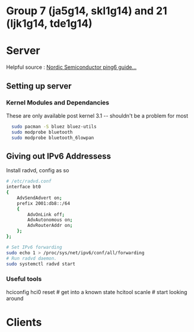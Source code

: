 # Group 7 (ja5g14, skl1g14)  and 21 (ljk1g14, tde1g14)

# Server
Helpful source : [Nordic Semiconductor ping6 guide...](http://infocenter.nordicsemi.com/index.jsp?topic=%2Fcom.nordic.infocenter.iotsdk.v0.9.0%2Fiot_sdk_user_guides_linux_commands.html&cp=4_1_0_2_5)
## Setting up server

### Kernel Modules and Dependancies

These are only available post kernel 3.1 -- shouldn't be a problem for most

``` bash
  sudo pacman -S bluez bluez-utils
  sudo modprobe bluetooth
  sudo modprobe bluetooth_6lowpan
```

## Giving out IPv6 Addressess

Install radvd, config as so

``` bash
# /etc/radvd.conf
interface bt0
{
    AdvSendAdvert on;
    prefix 2001:db8::/64
    {
        AdvOnLink off;
        AdvAutonomous on;
        AdvRouterAddr on;
    };
};

# Set IPv6 forwarding
sudo echo 1 > /proc/sys/net/ipv6/conf/all/forwarding
# Run radvd daemon.
sudo systemctl radvd start
```
### Useful tools

hciconfig hci0 reset # get into a known state
hcitool scanle # start looking around

# Clients
